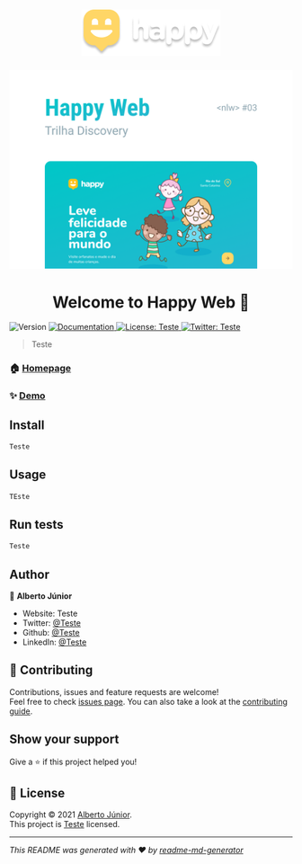 
<h1 align="center">
  <img alt="Happy" title="Happy" src="./resources/Logo.png" />
</h1>


![home](./resources/Capa.png)


<h1 align="center">Welcome to Happy Web 👋</h1>
<p>
  <img alt="Version" src="https://img.shields.io/badge/version-Lauch Base-blue.svg?cacheSeconds=2592000" />
  <a href="Teste" target="_blank">
    <img alt="Documentation" src="https://img.shields.io/badge/documentation-yes-brightgreen.svg" />
  </a>
  <a href="Teste" target="_blank">
    <img alt="License: Teste" src="https://img.shields.io/badge/License-Teste-yellow.svg" />
  </a>
  <a href="https://twitter.com/Teste" target="_blank">
    <img alt="Twitter: Teste" src="https://img.shields.io/twitter/follow/Teste.svg?style=social" />
  </a>
</p>

> Teste

### 🏠 [Homepage](Teste)

### ✨ [Demo](Teste)

## Install

```sh
Teste
```

## Usage

```sh
TEste
```

## Run tests

```sh
Teste
```

## Author

👤 **Alberto Júnior**

* Website: Teste
* Twitter: [@Teste](https://twitter.com/Teste)
* Github: [@Teste](https://github.com/Teste)
* LinkedIn: [@Teste](https://linkedin.com/in/Teste)

## 🤝 Contributing

Contributions, issues and feature requests are welcome!<br />Feel free to check [issues page](Teste). You can also take a look at the [contributing guide](Teste).

## Show your support

Give a ⭐️ if this project helped you!

## 📝 License

Copyright © 2021 [Alberto Júnior](https://github.com/Teste).<br />
This project is [Teste](Teste) licensed.

***
_This README was generated with ❤️ by [readme-md-generator](https://github.com/kefranabg/readme-md-generator)_